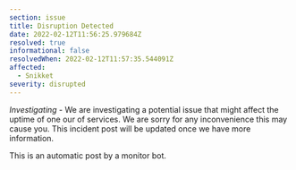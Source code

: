 ```yaml
---
section: issue
title: Disruption Detected
date: 2022-02-12T11:56:25.979684Z
resolved: true
informational: false
resolvedWhen: 2022-02-12T11:57:35.544091Z
affected:
  - Snikket
severity: disrupted
---
```

*Investigating* - We are investigating a potential issue that might affect the uptime of one our of services. We are sorry for any inconvenience this may cause you. This incident post will be updated once we have more information.

This is an automatic post by a monitor bot.
        